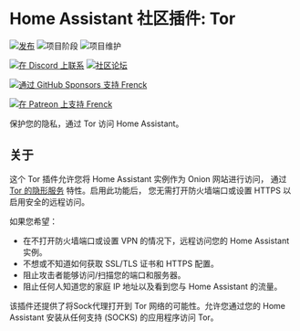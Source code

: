 # Home Assistant 社区插件: Tor

[![发布][release-shield]][release] ![项目阶段][project-stage-shield] ![项目维护][maintenance-shield]

[![在 Discord 上联系][discord-shield]][discord] [![社区论坛][forum-shield]][forum]

[![通过 GitHub Sponsors 支持 Frenck][github-sponsors-shield]][github-sponsors]

[![在 Patreon 上支持 Frenck][patreon-shield]][patreon]

保护您的隐私，通过 Tor 访问 Home Assistant。

## 关于

这个 Tor 插件允许您将 Home Assistant 实例作为 Onion 网站进行访问，
通过 [Tor 的隐形服务][tor-hidden-service] 特性。启用此功能后，
您无需打开防火墙端口或设置 HTTPS 以启用安全的远程访问。

如果您希望：

- 在不打开防火墙端口或设置 VPN 的情况下，远程访问您的 Home Assistant 实例。
- 不想或不知道如何获取 SSL/TLS 证书和 HTTPS 配置。
- 阻止攻击者能够访问/扫描您的端口和服务器。
- 阻止任何人知道您的家庭 IP 地址以及看到您与 Home Assistant 的流量。

该插件还提供了将Sock代理打开到
Tor 网络的可能性。允许您通过您的 Home Assistant 安装从任何支持 (SOCKS) 的应用程序访问 Tor。

[discord-shield]: https://img.shields.io/discord/478094546522079232.svg
[discord]: https://discord.me/hassioaddons
[forum-shield]: https://img.shields.io/badge/community-forum-brightgreen.svg
[forum]: https://community.home-assistant.io/t/home-assistant-community-add-on-tor/33822?u=frenck
[github-sponsors-shield]: https://frenck.dev/wp-content/uploads/2019/12/github_sponsor.png
[github-sponsors]: https://github.com/sponsors/frenck
[maintenance-shield]: https://img.shields.io/maintenance/yes/2025.svg
[patreon-shield]: https://frenck.dev/wp-content/uploads/2019/12/patreon.png
[patreon]: https://www.patreon.com/frenck
[project-stage-shield]: https://img.shields.io/badge/project%20stage-production%20ready-brightgreen.svg
[release-shield]: https://img.shields.io/badge/version-v6.0.0-blue.svg
[release]: https://github.com/hassio-addons/addon-tor/tree/v6.0.0
[tor-hidden-service]: https://www.torproject.org/docs/hidden-services.html.en